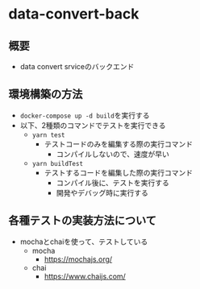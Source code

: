 # data-convert-back
## 概要
- data convert srviceのバックエンド

## 環境構築の方法
- `docker-compose up -d build`を実行する
- 以下、2種類のコマンドでテストを実行できる
  - `yarn test`
    - テストコードのみを編集する際の実行コマンド
      - コンパイルしないので、速度が早い
  - `yarn buildTest`
    - テストするコードを編集した際の実行コマンド
      - コンパイル後に、テストを実行する
      - 開発やデバッグ時に実行する

## 各種テストの実装方法について
- mochaとchaiを使って、テストしている
  - mocha
    - https://mochajs.org/
  - chai
    - https://www.chaijs.com/

